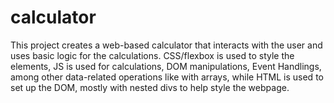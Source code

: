 # calculator
This project creates a web-based calculator that interacts with the user and uses basic logic for the calculations. CSS/flexbox is used to style the elements, JS is used for calculations, DOM manipulations, Event Handlings, among other data-related operations like with arrays, while HTML is used to set up the DOM, mostly with nested divs to help style the webpage.
